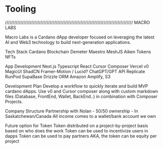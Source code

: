 # Tooling

///////////////////////////////////////////////////////////////////////////////////
MACRO LABS
 
Macro Labs is a Cardano dApp developer focused on leveraging the latest AI and Web3 technology to build next-generation applications.
 
Tech Stack
Cardano Blockchain
Demeter
Maestro
MeshJS
Aiken
Tokens
NFTs
 
App Development
Next.js
Typescript
React
Cursor Composer
Vercel v0
MagicUI
ShadCN
Framer-Motion / Lucid?
ChatGPT/GPT API
Replicate
RunPod
SupaBase
Drizzle ORM
Amazon Amplify, S3
 
Development Plan
Develop a workflow to quickly iterate and build MVP cardano dApps. Use v0 and Cursor composer along with custom markdown files (Database, FrontEnd, Wallet, BackEnd..) in combination with Composer Projects.
 
Company Structure
Partnership with Nolan - 50/50 ownership - In Saskatchewan/Canada
All income comes to a wallet/bank account we own
 
Future option for Token
Token distributed on a project-by-project basis based on who does the work
Token can be used to incentivize users in dapps
Token can be used to pay partners
AKA, the token can be equity per project

